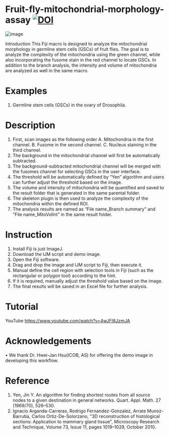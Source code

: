 # Fruit-fly-mitochondrial-morphology-assay [![DOI](https://zenodo.org/badge/899414042.svg)](https://doi.org/10.5281/zenodo.14435376)

![image](https://github.com/user-attachments/assets/52f1868b-0e8b-4143-8fc0-d98e2343e95c)
 
Introduction 
This Fiji macro is designed to analyze the mitochondrial morphology in germline stem cells (GSCs) of fruit flies. The goal is to analyze the complexity of the mitochondria using the green channel, while also incorporating the fusome stain in the red channel to locate GSCs. In addition to the branch analysis, the intensity and volume of mitochondria are analyzed as well in the same macro. 

# Examples
1.	Germline stem cells (GSCs) in the ovary of Drosophila.

# Description
1.	First, scan images as the following order
  A.	Mitochondria in the first channel.
  B.	Fusome in the second channel.
  C.	Nucleus staining in the third channel. 
2.	The background in the mitochondrial channel will first be automatically subtracted. 
3.	The background-subtracted mitochondrial channel will be merged with the fusomes channel for selecting GSCs in the user interface.
4.	The threshold will be automatically defined by “Yen” algorithm and users can further adjust the threshold based on the image. 
5.	The volume and intensity of mitochondria will be quantified and saved to the result folder that is generated in the same parental folder. 
6.	The skeleton plugin is then used to analyze the complexity of the mitochondria within the defined ROI.
7.	The analysis results are named as “File name_Branch summary” and “File name_MitoVolInt” in the same result folder.

#	Instruction 
1.	Install Fiji is just ImageJ.
2.	Download the IJM script and demo image. 
3.	Open the Fiji software.
4.	Drag and drop the image and IJM script to Fiji, then execute it.
5.	Manual define the cell region with selection tools in Fiji (such as the rectangular or polygon tool) according to the hint.
6.	If it is required, manually adjust the threshold value based on the image.
7.	The final results will be saved in an Excel file for further analysis.

# Tutorial
YouTube https://www.youtube.com/watch?v=4wJFI8JzmJA

#	Acknowledgements
•	We thank Dr. Hwei-Jan Hsu(ICOB, AS) for offering the demo image in developing this workflow.

#	Reference
1.	Yen, Jin Y. An algorithm for finding shortest routes from all source nodes to a given destination in general networks. Quart. Appl. Math. 27 (1969/70), 526–530.
2.	Ignacio Arganda-Carreras, Rodrigo Fernandez-Gonzalez, Arrate Munoz-Barrutia, Carlos Ortiz-De-Solorzano, "3D reconstruction of histological sections: Application to mammary gland tissue", Microscopy Research and Technique, Volume 73, Issue 11, pages 1019–1029, October 2010.

